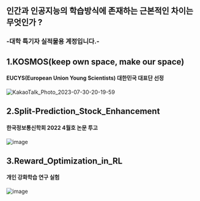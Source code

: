 ## 인간과 인공지능의 학습방식에 존재하는 근본적인 차이는 무엇인가 ?
### -대학 특기자 실적물용 계정입니다.-


## 1.KOSMOS(keep own space, make our space) 
#### EUCYS(European Union Young Scientists) 대한민국 대표단 선정
![KakaoTalk_Photo_2023-07-30-20-19-59](https://github.com/ytgw2050/ytgw2050/assets/120427672/fbb3ea79-f05b-4c3a-b412-94695387e85f)

## 2.Split-Prediction_Stock_Enhancement 
#### 한국정보통신학회 2022 4월호 논문 투고
![image](https://github.com/ytgw2050/ytgw2050/assets/120427672/b5f03211-8ec7-48be-8c63-af86810e64c6)

## 3.Reward_Optimization_in_RL 
#### 개인 강화학습 연구 실험
![image](https://github.com/ytgw2050/ytgw2050/assets/120427672/7acc06d5-a6ef-471e-a637-a6fcc4c049eb)


<!--
**ytgw2050/ytgw2050** is a ✨ _special_ ✨ repository because its `README.md` (this file) appears on your GitHub profile.

Here are some ideas to get you started:

- 🔭 I’m currently working on ...
- 🌱 I’m currently learning ...
- 👯 I’m looking to collaborate on ...
- 🤔 I’m looking for help with ...
- 💬 Ask me about ...
- 📫 How to reach me: ...
- 😄 Pronouns: ...
- ⚡ Fun fact: ...
-->
